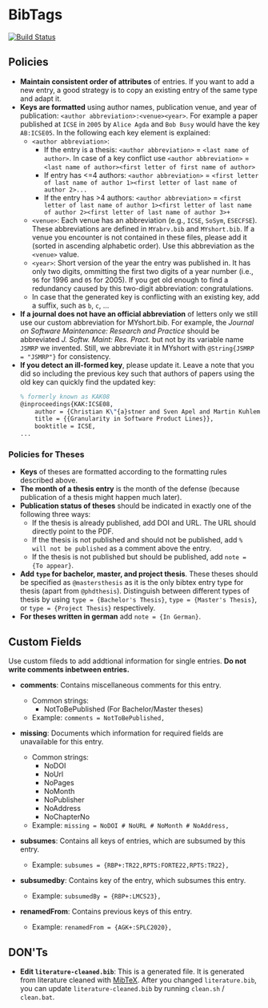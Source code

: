 # BibTags

[![Build Status](https://travis-ci.com/tthuem/BibTags.svg?branch=master)](https://travis-ci.com/tthuem/BibTags)

## Policies
- **Maintain consistent order of attributes** of entries. If you want to add a new entry, a good strategy is to copy an existing entry of the same type and adapt it.
- **Keys are formatted** using author names, publication venue, and year of publication: `<author abbreviation>:<venue><year>`. For example a paper published at `ICSE` in `2005` by `Alice Agda` and `Bob Busy` would have the key `AB:ICSE05`. In the following each key element is explained:
  - `<author abbreviation>`:
    - If the entry is a thesis: `<author abbreviation>` = `<last name of author>`. In case of a key conflict use `<author abbreviation>` = `<last name of author><first letter of first name of author>`
    - If entry has <=4 authors: `<author abbreviation>` = `<first letter of last name of author 1><first letter of last name of author 2>...`
    - If the entry has >4 authors: `<author abbreviation>` = `<first letter of last name of author 1><first letter of last name of author 2><first letter of last name of author 3>+`
  - `<venue>`: Each venue has an abbreviation (e.g., `ICSE`, `SoSym`, `ESECFSE`). These abbreviations are defined in `MYabrv.bib` and `MYshort.bib`. If a venue you encounter is not contained in these files, please add it (sorted in ascending alphabetic order). Use this abbreviation as the `<venue>` value.
  - `<year>`: Short version of the year the entry was published in. It has only two digits, ommitting the first two digits of a year number (i.e., `96` for 1996 and `05` for 2005). If you get old enough to find a redundancy caused by this two-digit abbreviation: congratulations.
  - In case that the generated key is conflicting with an existing key, add a suffix, such as `b`, `c`, ...
- **If a journal does not have an official abbreviation** of letters only we still use our custom abbreviation for MYshort.bib. For example, the _Journal on Software Maintenance: Research and Practice_ should be abbreviated _J. Softw. Maint: Res. Pract._ but not by its variable name `JSMRP` we invented. Still, we abbreviate it in MYshort with `@String{JSMRP = "JSMRP"}` for consistency.
- **If you detect an ill-formed key**, please update it. Leave a note that you did so including the previous key such that authors of papers using the old key can quickly find the updated key:
    ```tex
    % formerly known as KAK08
    @inproceedings{KAK:ICSE08,
    	author = {Christian K\"{a}stner and Sven Apel and Martin Kuhlemann},
    	title = {{Granularity in Software Product Lines}},
    	booktitle = ICSE,
    ...
    ```

### Policies for Theses

- **Keys** of theses are formatted according to the formatting rules described above.
- **The month of a thesis entry** is the month of the defense (because publication of a thesis might happen much later).
- **Publication status of theses** should be indicated in exactly one of the following three ways:
  - If the thesis is already published, add DOI and URL. The URL should directly point to the PDF.
  - If the thesis is not published and should not be published, add `% will not be published` as a comment above the entry.
  - If the thesis is not published but should be published, add `note = {To appear}`.
- **Add `type` for bachelor, master, and project thesis**. These theses should be specified as `@mastersthesis` as it is the only bibtex entry type for thesis (apart from `@phdthesis`). Distinguish between different types of thesis by using `type = {Bachelor's Thesis}`, `type = {Master's Thesis}`, or `type = {Project Thesis}` respectively.
- **For theses written in german** add `note = {In German}`.

## Custom Fields
Use custom fileds to add addtional information for single entries. **Do not write comments inbetween entries.**
- **comments**: Contains miscellaneous comments for this entry.
  - Common strings:
    - NotToBePublished (For Bachelor/Master theses)
  - Example: `comments = NotToBePublished,`

- **missing**: Documents which information for required fields are unavailable for this entry.
  - Common strings:
    - NoDOI
    - NoUrl
    - NoPages
    - NoMonth
    - NoPublisher
    - NoAddress
    - NoChapterNo
  - Example: `missing = NoDOI # NoURL # NoMonth # NoAddress,`

- **subsumes**: Contains all keys of entries, which are subsumed by this entry.
  - Example: `subsumes = {RBP+:TR22,RPTS:FORTE22,RPTS:TR22},`

- **subsumedby**: Contains key of the entry, which subsumes this entry.
  - Example: `subsumedBy = {RBP+:LMCS23},`

- **renamedFrom**: Contains previous keys of this entry.
  - Example: `renamedFrom = {AGK+:SPLC2020},`

## DON'Ts
- **Edit `literature-cleaned.bib`**: This is a generated file. It is generated from literature cleaned with [MibTeX](https://github.com/SoftVarE-Group/MibTeX). After you changed `literature.bib`, you can update `literature-cleaned.bib` by running `clean.sh` / `clean.bat`.


